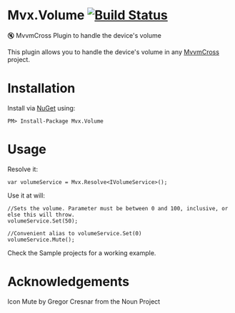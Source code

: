 # Mvx.Volume [![Build Status](https://www.bitrise.io/app/9e2ca66d654196bf/status.svg?token=s0ZpMIOwzNWuuhedljgVRA&branch=master)](https://www.bitrise.io/app/9e2ca66d654196bf)
:mute: MvvmCross Plugin to handle the device's volume

This plugin allows you to handle the device's volume in any [MvvmCross](https://github.com/MvvmCross/MvvmCross) project.

# Installation

Install via [NuGet](https://www.nuget.org/packages/Mvx.Volume/) using:

``PM> Install-Package Mvx.Volume``

# Usage

Resolve it:

``var volumeService = Mvx.Resolve<IVolumeService>();``

Use it at will:

```
//Sets the volume. Parameter must be between 0 and 100, inclusive, or else this will throw. 
volumeService.Set(50);

//Convenient alias to volumeService.Set(0)
volumeService.Mute();
```

Check the Sample projects for a working example.

# Acknowledgements

Icon Mute by Gregor Cresnar from the Noun Project
